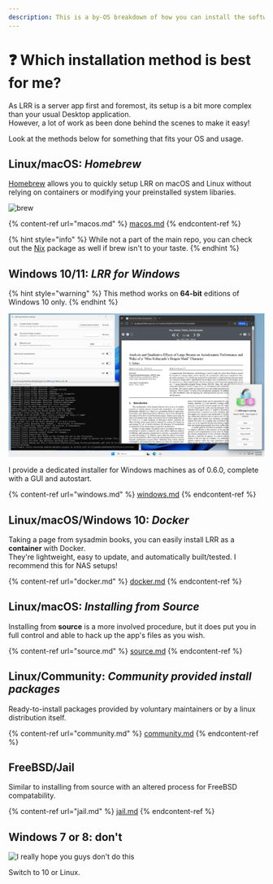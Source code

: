 ```yaml
---
description: This is a by-OS breakdown of how you can install the software on your machine.
---
```


# ❓ Which installation method is best for me?

As LRR is a server app first and foremost, its setup is a bit more complex than your usual Desktop application.  
However, a lot of work as been done behind the scenes to make it easy!

Look at the methods below for something that fits your OS and usage.

## Linux/macOS: _Homebrew_

[Homebrew](https://brew.sh) allows you to quickly setup LRR on macOS and Linux without relying on containers or modifying your preinstalled system libaries.

![brew](<../.screenshots/brew.jpg>)

{% content-ref url="macos.md" %}
[macos.md](macos.md)
{% endcontent-ref %} 

{% hint style="info" %}
While not a part of the main repo, you can check out the [Nix](community.md) package as well if brew isn't to your taste.
{% endhint %}

## Windows 10/11: _LRR for Windows_

{% hint style="warning" %}
This method works on **64-bit** editions of Windows 10 only.
{% endhint %}

![win10](../.screenshots/karen.png)

I provide a dedicated installer for Windows machines as of 0.6.0, complete with a GUI and autostart.

{% content-ref url="windows.md" %}
[windows.md](windows.md)
{% endcontent-ref %}

## Linux/macOS/Windows 10: _Docker_

Taking a page from sysadmin books, you can easily install LRR as a **container** with Docker.  
They're lightweight, easy to update, and automatically built/tested. I recommend this for NAS setups!

{% content-ref url="docker.md" %}
[docker.md](docker.md)
{% endcontent-ref %}

## Linux/macOS: _Installing from Source_

Installing from **source** is a more involved procedure, but it does put you in full control and able to hack up the app's files as you wish.

{% content-ref url="source.md" %}
[source.md](source.md)
{% endcontent-ref %}

## Linux/Community: _Community provided install packages_

Ready-to-install packages provided by voluntary maintainers or by a linux distribution itself.

{% content-ref url="community.md" %}
[community.md](community.md)
{% endcontent-ref %}

## FreeBSD/Jail

Similar to installing from source with an altered process for FreeBSD compatability.

{% content-ref url="jail.md" %}
[jail.md](jail.md)
{% endcontent-ref %}

## Windows 7 or 8: don't

![I really hope you guys don't do this](../.screenshots/shiggy.png)

Switch to 10 or Linux.  
